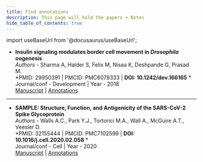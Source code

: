 ```yaml
---
title: Find annotations
description: This page will hold the papers + Notes
hide_table_of_contents: true
---
```


import useBaseUrl from '@docusaurus/useBaseUrl';

* **Insulin signaling modulates border cell movement in *Drosophila* oogenesis**  
*Authors* - Sharma A, Halder S, Felix M, Nisaa K, Deshpande G, Prasad M.  
*PMID: 29950391 | PMCID: PMC6078333 | **DOI: 10.1242/dev.166165** *  
Journal/conf - Development | Year - 2018  
[Manuscript](https://pubmed.ncbi.nlm.nih.gov/29950391/) | [Annotations](/Papers/Labrador_Submission_1.pdf)

___________________________________________________________________________________

* **SAMPLE: Structure, Function, and Antigenicity of the SARS-CoV-2 Spike Glycoprotein**   
*Authors* - Walls A.C., Park Y.J., Tortorici M.A., Wall A., McGuire A.T., Veesler D.   
*PMID: 32155444 | PMCID: PMC7102599 |  **DOI: 10.1016/j.cell.2020.02.058** *   
Journal/conf - Cell | Year - 2020   
[Manuscript](https://pubmed.ncbi.nlm.nih.gov/32155444/) | [Annotations](/Papers/Labrador_Sample_1_CoV-2.pdf)
